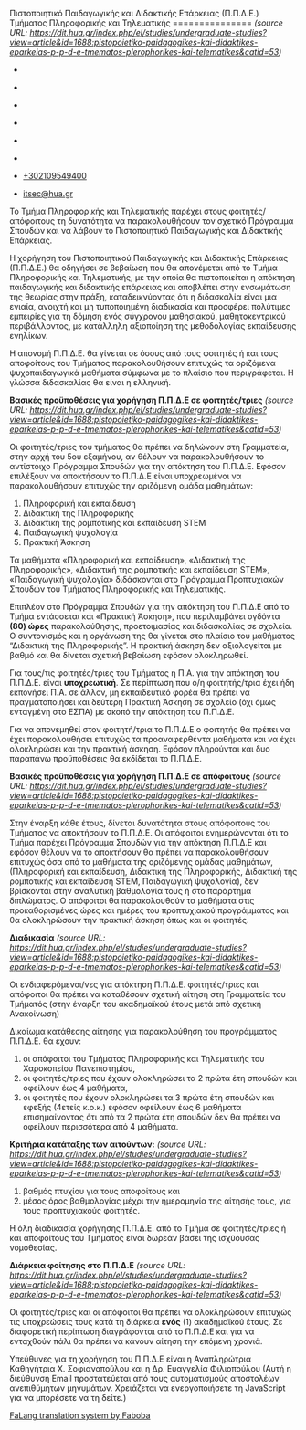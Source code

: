 Πιστοποιητικό Παιδαγωγικής και Διδακτικής Επάρκειας (Π.Π.Δ.Ε.) Τμήματος Πληροφορικής και Τηλεματικής
===============    *(source URL: https://dit.hua.gr/index.php/el/studies/undergraduate-studies?view=article&id=1688:pistopoietiko-paidagogikes-kai-didaktikes-eparkeias-p-p-d-e-tmematos-plerophorikes-kai-telematikes&catid=53)*

*   [](https://www.facebook.com/ditharokopio)
*   [](https://www.youtube.com/channel/UCEHkYirpXF1nSLxDCrfDZ4A)
*   [](https://www.linkedin.com/company/77699385)
*   [](https://www.instagram.com/dithua)

*   [](https://dit.hua.gr/index.php/el/studies/undergraduate-studies)
*   [](https://dit.hua.gr/index.php/en/studies/undergraduate-studies)

*   [+302109549400](tel:+302109549400)
*   [itsec@hua.gr](mailto:itsec@hua.gr)

Το Τμήμα Πληροφορικής και Τηλεματικής παρέχει στους φοιτητές/ απόφοιτους τη δυνατότητα να παρακολουθήσουν τον σχετικό Πρόγραμμα Σπουδών και να λάβουν το Πιστοποιητικό Παιδαγωγικής και Διδακτικής Επάρκειας.

Η χορήγηση του Πιστοποιητικού Παιδαγωγικής και Διδακτικής Επάρκειας (Π.Π.Δ.Ε.) θα οδηγήσει σε βεβαίωση που θα απονέμεται από το Τμήμα Πληροφορικής και Τηλεματικής, με την οποία θα πιστοποιείται η απόκτηση παιδαγωγικής και διδακτικής επάρκειας και αποβλέπει στην ενσωμάτωση της θεωρίας στην πράξη, καταδεικνύοντας ότι η διδασκαλία είναι μια ενιαία, ανοιχτή και μη τυποποιημένη διαδικασία και προσφέρει πολύτιμες εμπειρίες για τη δόμηση ενός σύγχρονου μαθησιακού, μαθητοκεντρικού περιβάλλοντος, με κατάλληλη αξιοποίηση της μεθοδολογίας εκπαίδευσης ενηλίκων.

Η απονομή Π.Π.Δ.Ε. θα γίνεται σε όσους από τους φοιτητές ή και τους αποφοίτους του Τμήματος παρακολουθήσουν επιτυχώς τα οριζόμενα ψυχοπαιδαγωγικά μαθήματα σύμφωνα με το πλαίσιο που περιγράφεται. Η γλώσσα διδασκαλίας θα είναι η ελληνική.

**Βασικές προϋποθέσεις για χορήγηση Π.Π.Δ.Ε σε φοιτητές/τριες**  *(source URL: https://dit.hua.gr/index.php/el/studies/undergraduate-studies?view=article&id=1688:pistopoietiko-paidagogikes-kai-didaktikes-eparkeias-p-p-d-e-tmematos-plerophorikes-kai-telematikes&catid=53)*

Οι φοιτητές/τριες του τμήματος θα πρέπει να δηλώνουν στη Γραμματεία, στην αρχή του 5ου εξαμήνου, αν θέλουν να παρακολουθήσουν το αντίστοιχο Πρόγραμμα Σπουδών για την απόκτηση του Π.Π.Δ.Ε. Εφόσον επιλέξουν να αποκτήσουν το Π.Π.Δ.Ε είναι υποχρεωμένοι να παρακολουθήσουν επιτυχώς την οριζόμενη ομάδα μαθημάτων:

1.  Πληροφορική και εκπαίδευση
2.  Διδακτική της Πληροφορικής
3.  Διδακτική της ρομποτικής και εκπαίδευση STEM
4.  Παιδαγωγική ψυχολογία
5.  Πρακτική Άσκηση

Τα μαθήματα «Πληροφορική και εκπαίδευση», «Διδακτική της Πληροφορικής», «Διδακτική της ρομποτικής και εκπαίδευση STEM», «Παιδαγωγική ψυχολογία» διδάσκονται στο Πρόγραμμα Προπτυχιακών Σπουδών του Τμήματος Πληροφορικής και Τηλεματικής.

Επιπλέον στο Πρόγραμμα Σπουδών για την απόκτηση του Π.Π.Δ.Ε από το Τμήμα εντάσσεται και «Πρακτική Άσκηση», που περιλαμβάνει ογδόντα **(80) ώρες** παρακολούθησης, προετοιμασίας και διδασκαλίας σε σχολεία. Ο συντονισμός και η οργάνωση της θα γίνεται στο πλαίσιο του μαθήματος “Διδακτική της Πληροφορικής”. Η πρακτική άσκηση δεν αξιολογείται με βαθμό και θα δίνεται σχετική βεβαίωση εφόσον ολοκληρωθεί.

Για τους/τις φοιτητές/τριες του Τμήματος η Π.Α. για την απόκτηση του Π.Π.Δ.Ε. είναι **υποχρεωτική**. Σε περίπτωση που ο/η φοιτητής/τρια έχει ήδη εκπονήσει Π.Α. σε άλλον, μη εκπαιδευτικό φορέα θα πρέπει να πραγματοποιήσει και δεύτερη Πρακτική Άσκηση σε σχολείο (όχι όμως ενταγμένη στο ΕΣΠΑ) με σκοπό την απόκτηση του Π.Π.Δ.Ε.

Για να απονεμηθεί στον φοιτητή/τρια το Π.Π.Δ.Ε ο φοιτητής θα πρέπει να έχει παρακολουθήσει επιτυχώς τα προαναφερθέντα μαθήματα και να έχει ολοκληρώσει και την πρακτική άσκηση. Εφόσον πληρούνται και δυο παραπάνω προϋποθέσεις θα εκδίδεται το Π.Π.Δ.Ε.

**Βασικές προϋποθέσεις για χορήγηση Π.Π.Δ.Ε σε απόφοιτους**  *(source URL: https://dit.hua.gr/index.php/el/studies/undergraduate-studies?view=article&id=1688:pistopoietiko-paidagogikes-kai-didaktikes-eparkeias-p-p-d-e-tmematos-plerophorikes-kai-telematikes&catid=53)*

Στην έναρξη κάθε έτους, δίνεται δυνατότητα στους απόφοιτους του Τμήματος να αποκτήσουν το Π.Π.Δ.Ε. Οι απόφοιτοι ενημερώνονται ότι το Τμήμα παρέχει Πρόγραμμα Σπουδών για την απόκτηση Π.Π.Δ.Ε και εφόσον θέλουν να το αποκτήσουν θα πρέπει να παρακολουθήσουν επιτυχώς όσα από τα μαθήματα της οριζόμενης ομάδας μαθημάτων, (Πληροφορική και εκπαίδευση, Διδακτική της Πληροφορικής, Διδακτική της ρομποτικής και εκπαίδευση STEM, Παιδαγωγική ψυχολογία), δεν βρίσκονται στην αναλυτική βαθμολογία τους ή στο παράρτημα διπλώματος. Ο απόφοιτοι θα παρακολουθούν τα μαθήματα στις προκαθορισμένες ώρες και ημέρες του προπτυχιακού προγράμματος και θα ολοκληρώσουν την πρακτική άσκηση όπως και οι φοιτητές.

**Διαδικασία**  *(source URL: https://dit.hua.gr/index.php/el/studies/undergraduate-studies?view=article&id=1688:pistopoietiko-paidagogikes-kai-didaktikes-eparkeias-p-p-d-e-tmematos-plerophorikes-kai-telematikes&catid=53)*

Οι ενδιαφερόμενοι/νες για απόκτηση Π.Π.Δ.Ε. φοιτητές/τριες και απόφοιτοι θα πρέπει να καταθέσουν σχετική αίτηση στη Γραμματεία του Τμήματός (στην έναρξη του ακαδημαϊκού έτους μετά από σχετική Ανακοίνωση)

Δικαίωμα κατάθεσης αίτησης για παρακολούθηση του προγράμματος Π.Π.Δ.Ε. θα έχουν:

1.  οι απόφοιτοι του Τμήματος Πληροφορικής και Τηλεματικής του Χαροκοπείου Πανεπιστημίου,
2.  οι φοιτητές/τριες που έχουν ολοκληρώσει τα 2 πρώτα έτη σπουδών και οφείλουν έως 4 μαθήματα,
3.  οι φοιτητές που έχουν ολοκληρώσει τα 3 πρώτα έτη σπουδών και εφεξής (4ετείς κ.ο.κ.) εφόσον οφείλουν έως 6 μαθήματα επισημαίνοντας ότι από τα 2 πρώτα έτη σπουδών δεν θα πρέπει να οφείλουν περισσότερα από 4 μαθήματα.

**Κριτήρια κατάταξης των αιτούντων:**  *(source URL: https://dit.hua.gr/index.php/el/studies/undergraduate-studies?view=article&id=1688:pistopoietiko-paidagogikes-kai-didaktikes-eparkeias-p-p-d-e-tmematos-plerophorikes-kai-telematikes&catid=53)*

1.  βαθμός πτυχίου για τους αποφοίτους και
2.  μέσος όρος βαθμολογίας μέχρι την ημερομηνία της αίτησής τους, για τους προπτυχιακούς φοιτητές.

Η όλη διαδικασία χορήγησης Π.Π.Δ.Ε. από το Τμήμα σε φοιτητές/τριες ή και αποφοίτους του Τμήματος είναι δωρεάν βάσει της ισχύουσας νομοθεσίας.

**Διάρκεια φοίτησης στο Π.Π.Δ.Ε**  *(source URL: https://dit.hua.gr/index.php/el/studies/undergraduate-studies?view=article&id=1688:pistopoietiko-paidagogikes-kai-didaktikes-eparkeias-p-p-d-e-tmematos-plerophorikes-kai-telematikes&catid=53)*

Οι φοιτητές/τριες και οι απόφοιτοι θα πρέπει να ολοκληρώσουν επιτυχώς τις υποχρεώσεις τους κατά τη διάρκεια **ενός** (1) ακαδημαϊκού έτους. Σε διαφορετική περίπτωση διαγράφονται από το Π.Π.Δ.Ε και για να ενταχθούν πάλι θα πρέπει να κάνουν αίτηση την επόμενη χρονιά.

Υπεύθυνες για τη χορήγηση του Π.Π.Δ.Ε είναι η Αναπληρώτρια Καθηγήτρια Χ. Σοφιανοπούλου και η Δρ. Ευαγγελία Φιλιοπούλου (Αυτή η διεύθυνση Email προστατεύεται από τους αυτοματισμούς αποστολέων ανεπιθύμητων μηνυμάτων. Χρειάζεται να ενεργοποιήσετε τη JavaScript για να μπορέσετε να τη δείτε.)

[FaLang translation system by Faboba](http://www.faboba.com/ "Faboba : Création de composantJoomla")

[](https://dit.hua.gr/index.php/el/studies/undergraduate-studies?view=article&id=1688:pistopoietiko-paidagogikes-kai-didaktikes-eparkeias-p-p-d-e-tmematos-plerophorikes-kai-telematikes&catid=53#)
